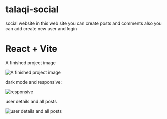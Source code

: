 # talaqi-social
 social website
in this web site you can create posts and comments also you can add create new user and login

# React + Vite
A finished project image

![A finished project image](https://github.com/user-attachments/assets/e92764a6-d6b8-4168-80bf-a296995354dd)

dark mode and responsive:

![responsive](https://github.com/user-attachments/assets/987fc246-fdc7-4501-85ce-90dff421cb08)

user details and all posts

![user details and all posts](https://github.com/user-attachments/assets/3298b1e4-69df-470e-85c5-ee8650c46319)
